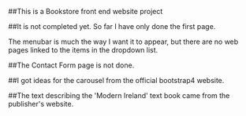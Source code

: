 ##This is a Bookstore front end website project

##It is not completed yet. So far I have only done the first page.

The menubar is much the way I want it to appear, but there are no web pages linked to the items in the dropdown list.

##The Contact Form page is not done.

##I got ideas for the carousel from the official bootstrap4 website.

##The text describing the 'Modern Ireland' text book came from the publisher's website.




